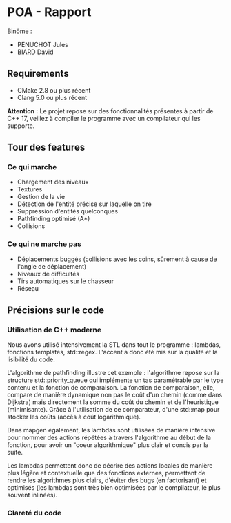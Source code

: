# POA - Rapport

Binôme :

- PENUCHOT Jules
- BIARD David

## Requirements

- CMake 2.8 ou plus récent
- Clang 5.0 ou plus récent

**Attention :** Le projet repose sur des fonctionnalités présentes à partir de C++ 17, veillez à compiler le programme avec un compilateur qui les supporte.

## Tour des features

### Ce qui marche

- Chargement des niveaux
- Textures
- Gestion de la vie
- Détection de l'entité précise sur laquelle on tire
- Suppression d'entités quelconques
- Pathfinding optimisé (A\*)
- Collisions

### Ce qui ne marche pas

- Déplacements buggés (collisions avec les coins, sûrement à cause de l'angle de déplacement)
- Niveaux de difficultés
- Tirs automatiques sur le chasseur
- Réseau

## Précisions sur le code

### Utilisation de C++ moderne

Nous avons utilisé intensivement la STL dans tout le programme : lambdas, fonctions templates, std::regex. L'accent a donc été mis sur la qualité et la lisibilité du code.

L'algorithme de pathfinding illustre cet exemple : l'algorithme repose sur la structure std::priority_queue qui implémente un tas paramétrable par le type contenu et la fonction de comparaison. La fonction de comparaison, elle, compare de manière dynamique non pas le coût d'un chemin (comme dans Dijkstra) mais directement la somme du coût du chemin et de l'heuristique (minimisante). Grâce à l'utilisation de ce comparateur, d'une std::map pour stocker les coûts (accès à coût logarithmique).

Dans mapgen également, les lambdas sont utilisées de manière intensive pour nommer des actions répétées à travers l'algorithme au début de la fonction, pour avoir un "coeur algorithmique" plus clair et concis par la suite.

Les lambdas permettent donc de décrire des actions locales de manière plus légère et contextuelle que des fonctions externes, permettant de rendre les algorithmes plus clairs, d'éviter des bugs (en factorisant) et optimisés (les lambdas sont très bien optimisées par le compilateur, le plus souvent inlinées).

### Clareté du code

